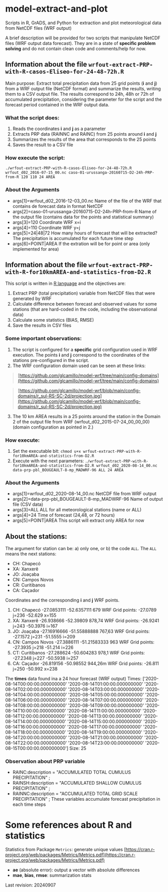 # model-extract-and-plot
Scripts in R, GrADS, and Python for extraction and plot meteorological data from NetCDF files (WRF output)

A brief description will be provided for two scripts that manipulate NetCDF files (WRF output data forecast). They are in a state of **specific problem solving** and do not contain clean code and comments/help for now.


## Information about the file `wrfout-extract-PRP-with-R-casos-Eliseo-for-24-48-72h.R`

Main purpose: Extract total precipitation data from 25 grid points (**i** and **j**) from a WRF output file (NetCDF format) and summarize the results, writing them to a CSV output file. The results correspond to 24h, 48h or 72h of accumulated precipitation, considering the parameter for the script and the forecast period contained in the WRF output data.

### What the script does:
1. Reads the coordinates **i** and **j** as a parameter
2. Extracts PRP data (RAINNC and RAINC) from 25 points around **i** and **j**
3. Summarizes the results of the area that corresponds to the 25 points
4. Saves the result to a CSV file

### How execute the script:
`./wrfout-extract-PRP-with-R-casos-Eliseo-for-24-48-72h.R
        wrfout_d02_2016-07-15_00.nc
        caso-01-urussanga-20160715-D2-24h-PRP-from-R
        120 110
        24
        AREA`

### About the Arguments
- args[1]=wrfout_d02_2016-12-03_00.nc   Name of the file of the WRF that contains de forecast data in format NetCDF
- args[2]=caso-01-urussanga-20160715-D2-24h-PRP-from-R     Name of the output file (contains data for the points and statistical summary)
- args[3]=120    Coordinate WRF x=i
- args[4]=110    Coordinate WRF y=j
- args[5]=24|48|72   How many hours of forecast that will be extracted? The precipitation is accumulated for each future time step
- args[6]=POINT|AREA  If the extration will be for point or area (only implemented for area)


## Information about the file `wrfout-extract-PRP-with-R-for10kmAREA-and-statistics-from-D2.R`

This script is written in [R language](https://www.r-project.org/) and the objectives are:
1. Extract PRP (total precipitation) variable from NetCDF files that were generated by WRF
2. Calculate difference between forecast and observed values for some stations (that are hard-coded in the code, including the observational data)
3. Calculate some statistics  (BIAS, RMSE)
4. Save the results in CSV files

### Some important observations:
1. The script is configured for a **specific** grid configuration used in WRF execution. The points **i** and **j** correspond to the  coordinates of the stations pre-configured in the script.
2. The WRF configuration domain used can be seen at these links:
>  [https://github.com/glcamillo/model-wrf/tree/main/config-domains](https://github.com/glcamillo/model-wrf/tree/main/config-domains)

>  [https://github.com/glcamillo/model-wrf/blob/main/config-domains/r_sul-RS-SC-2d/projection.jpg](https://github.com/glcamillo/model-wrf/blob/main/config-domains/r_sul-RS-SC-2d/projection.jpg)
3. The 10 km AREA results in a 25 points around the station in the  Domain 2 of the output file from WRF (wrfout_d02_2015-07-24_00_00_00)  (domain configuration as pointed in 2.)

### How execute:
1. Set the executable bit:
  `chmod u+x wrfout-extract-PRP-with-R-for10kmAREA-and-statistics-from-D2.R`
2. Execute with the next parameters:
  `./wrfout-extract-PRP-with-R-for10kmAREA-and-statistics-from-D2.R
        wrfout_d02_2020-08-14_00.nc
        data-prp-pbl_BOUGEAULT-8-mp_MADWRF-96
        ALL
        24
        AREA`


### About the Arguments
- args[1]=wrfout_d02_2020-08-14_00.nc    NetCDF file from WRF output
- args[2]=data-prp-pbl_BOUGEAULT-8-mp_MADWRF-96        Name of output file (CSV data)
- args[3]=ALL            ALL for all meteorological stations (name or ALL)
- args[4]=24             Time of forecast (24,48, or 72 hours)
- args[5]=POINT|AREA     This script will extract only AREA for now


## About the stations:
The argument for station can be: a) only one, or b) the code `ALL`. The `ALL` means the next stations:
- CH: Chapecó
- XA: Xanxerê
- JO: Joaçaba
- CN: Campos Novos
- CR: Curitibanos
- CA: Caçador

Coordinates and the corresponding **i** and **j** WRF points.
1. CH: Chapecó  -27.0853111  -52.6357111   679
   WRF Grid points: -27.0789 j=236  -52.629 x=155
2. XA: Xanxerê -26.938666  -52.39809   878,74
   WRF Grid points: -26.9241 j=243   -50.3976 i=167
3. JO: Joaçaba -27.16916666 -51.55888888  767,63
   WRF Grid points: -27.1572 j=231   -51.5555 i=209
4. CN: Campos Novos -27.3886111 -51.21583333 963
   WRF Grid points: -27.3935 j=218   -51.214  i=226
5. CT: Curitibanos  -27.288624 -50.604283 978,1
   WRF Grid points: -27.2348 j=227   -50.5938 i=257
6. CA: Caçador   -26.819156  -50.98552   944,26m
   WRF Grid points: -26.811  j=250    -50.992  x=238

The **times** data found ina a 24 hour forecast (WRF output)
Times: ['2020-08-14T00:00:00.000000000' '2020-08-14T01:00:00.000000000'
 '2020-08-14T02:00:00.000000000' '2020-08-14T03:00:00.000000000'
 '2020-08-14T04:00:00.000000000' '2020-08-14T05:00:00.000000000'
 '2020-08-14T06:00:00.000000000' '2020-08-14T07:00:00.000000000'
 '2020-08-14T08:00:00.000000000' '2020-08-14T09:00:00.000000000'
 '2020-08-14T10:00:00.000000000' '2020-08-14T11:00:00.000000000'
 '2020-08-14T12:00:00.000000000' '2020-08-14T13:00:00.000000000'
 '2020-08-14T14:00:00.000000000' '2020-08-14T15:00:00.000000000'
 '2020-08-14T16:00:00.000000000' '2020-08-14T17:00:00.000000000'
 '2020-08-14T18:00:00.000000000' '2020-08-14T19:00:00.000000000'
 '2020-08-14T20:00:00.000000000' '2020-08-14T21:00:00.000000000'
 '2020-08-14T22:00:00.000000000' '2020-08-14T23:00:00.000000000'
 '2020-08-15T00:00:00.000000000']  Size: 25

### Observation about PRP variable
- RAINC:description = "ACCUMULATED TOTAL CUMULUS PRECIPITATION" ;
- RAINSH:description = "ACCUMULATED SHALLOW CUMULUS PRECIPITATION" ;
- RAINNC:description = "ACCUMULATED TOTAL GRID SCALE PRECIPITATION" ;
These variables accumulate forecast precipitation in each time steps

#  Some references about R and statistics
Statistics from Package `Metrics`: generate unique values
[https://cran.r-project.org/web/packages/Metrics/Metrics.pdf](https://cran.r-project.org/web/packages/Metrics/Metrics.pdf)
- **ae** (absolute error): output a vector with absolute differences
- **mae**, **bias**, **rmse**: summarization stats

Last revision: 20240907
